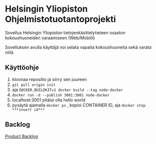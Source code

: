 # Helsingin Yliopiston Ohjelmistotuotantoprojekti 

Sovellus Helsingin Yliopiston tietojenkäsittelytieteen osaston kokoushuoneiden varaamiseen (Web/Mobiili)

Sovelluksen avulla käyttäjä voi selata vapaita kokoushuoneita sekä varata niitä 

## Käyttöohje

1. kloonaa repositio ja siirry sen juureen
2. `git pull origin init`
3. aja `DOCKER_BUILDKIT=1 docker build --tag node-docker`
4. `docker run -d --publish 3001:3001 node-docker`
5. localhost:3001 pitäisi olla hello world
6. pysäytä ajamalla `docker ps` , kopioi CONTAINER ID, aja `docker stop ***insert id***`

## Backlog

[Product Backlog](https://docs.google.com/spreadsheets/d/1FGeKQlvT8PPFWxfDfxmccjPt_a6O4TcFm0E6Ge-Brv8/edit#gid=0)

